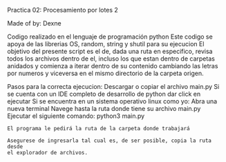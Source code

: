 Practica 02: Procesamiento por lotes 2

Made of by: Dexne

Codigo realizado en el lenguaje de programación python
Este codigo se apoya de las librerias OS, random, string y shutil para su ejecucion
El objetivo del presente script es el de, dada una ruta en especifico, revisa
todos los archivos dentro de el, incluso los que estan dentro de carpetas anidados
y comienza a iterar dentro de su contenido cambiando las letras por numeros y viceversa
en el mismo directorio de la carpeta origen.

Pasos para la correcta ejecucion:
    Descargar o copiar el archivo main.py
    Si se cuenta con un IDE completo de desarrollo de python dar click en ejecutar
    Si se encuentra en un sistema operativo linux como yo:
        Abra una nueva terminal
        Navege hasta la ruta donde tiene su archivo main.py
        Ejecutar el siguiente comando: python3 main.py

    El programa le pedirá la ruta de la carpeta donde trabajará

    Asegurese de ingresarla tal cual es, de ser posible, copia la ruta desde
    el explorador de archivos.
